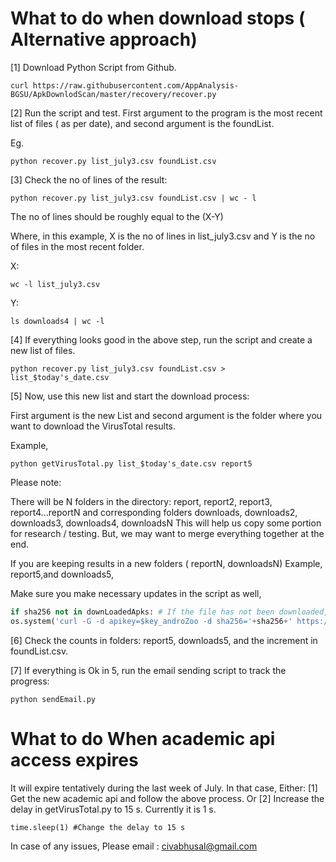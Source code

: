 # What to do when download stops ( Alternative approach)

[1] Download Python Script from Github. 

```
curl https://raw.githubusercontent.com/AppAnalysis-BGSU/ApkDownlodScan/master/recovery/recover.py
```
[2] Run the script and test. First argument to the program is the most recent list of files ( as per date), and second argument is the foundList.

Eg. 
```
python recover.py list_july3.csv foundList.csv

```
[3] Check the no of lines of the result:

```
python recover.py list_july3.csv foundList.csv | wc - l

```
The no of lines should be roughly equal to the (X-Y)

Where, in this example,  X is the no of lines in list_july3.csv and 
Y is the no of files in the most recent folder. 

X: 
```
wc -l list_july3.csv
```

Y:
```
ls downloads4 | wc -l
```

[4] If everything looks good in the above step, run the script and create a new list of files. 

```
python recover.py list_july3.csv foundList.csv > list_$today's_date.csv

```

[5] Now, use this new list and start the download process:

First argument is the new List and second argument is the folder where you want to download the VirusTotal results.

Example, 
```
python getVirusTotal.py list_$today's_date.csv report5
```

Please note:

There will be  N folders in the directory: report, report2, report3, report4...reportN 
and corresponding folders downloads, downloads2, downloads3, downloads4, downloadsN This will help us copy some portion for research / testing. 
But, we may want to merge everything together at the end. 

If you are keeping results in a new folders ( reportN, downloadsN)
Example, report5,and downloads5,  

Make sure you make necessary updates in the script as well, 

```python
if sha256 not in downLoadedApks: # If the file has not been downloaded, download it. # Get the API key from Androzoo. 
os.system('curl -G -d apikey=$key_androZoo -d sha256='+sha256+' https://androzoo.uni.lu/api/download -o downloads/'+sha256+'.apk') #Modify this line. 
```

[6] Check the counts in folders: report5, downloads5, and the increment in foundList.csv. 

[7] If everything is Ok in 5, run the email sending script to track the progress:

```
python sendEmail.py
```

# What to do When academic api access expires 
It will expire tentatively during the last week of July. In that case, 
Either:
[1] Get the new academic api and follow the above process. 
Or 
[2] Increase the delay in getVirusTotal.py to 15 s. Currently it is 1 s. 

```
time.sleep(1) #Change the delay to 15 s 
```



In case of any issues, Please email : civabhusal@gmail.com






